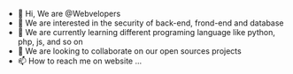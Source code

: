 - 👋 Hi, We are @Webvelopers
- 👀 We are interested in the security of back-end, frond-end and database
- 🌱 We are currently learning different programing language like python, php, js, and so on
- 💞️ We are looking to collaborate on our open sources projects
- 📫 How to reach me on website ...
